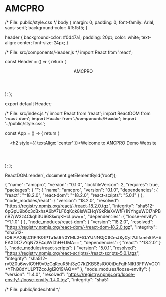 # AMCPRO
/* File: public/style.css */
body {
  margin: 0;
  padding: 0;
  font-family: Arial, sans-serif;
  background-color: #f5f5f5;
}

header {
  background-color: #0d47a1;
  padding: 20px;
  color: white;
  text-align: center;
  font-size: 24px;
}

/* File: src/components/Header.js */
import React from 'react';

const Header = () => {
  return (
    <header>
      AMCPRO
    </header>
  );
};

export default Header;

/* File: src/index.js */
import React from 'react';
import ReactDOM from 'react-dom';
import Header from './components/Header';
import '../public/style.css';

const App = () => {
  return (
    <div>
      <Header />
      <h2 style={{ textAlign: 'center' }}>Welcome to AMCPRO Demo Website</h2>
    </div>
  );
};

ReactDOM.render(<App />, document.getElementById('root'));

{
  "name": "amcpro",
  "version": "0.1.0",
  "lockfileVersion": 2,
  "requires": true,
  "packages": {
    "": {
      "name": "amcpro",
      "version": "0.1.0",
      "dependencies": {
        "react": "^18.2.0",
        "react-dom": "^18.2.0",
        "react-scripts": "5.0.1"
      }
    },
    "node_modules/react": {
      "version": "18.2.0",
      "resolved": "https://registry.npmjs.org/react/-/react-18.2.0.tgz",
      "integrity": "sha512-6pGpU9b6c3cBxhsA6bV7LF6qKqk8IsWEHqY9kRleXvWfF/1NYhguWCI7hPBnB7/W3z4Ckqh3U66SkorqKHcLpw==",
      "dependencies": {
        "loose-envify": "^1.1.0"
      }
    },
    "node_modules/react-dom": {
      "version": "18.2.0",
      "resolved": "https://registry.npmjs.org/react-dom/-/react-dom-18.2.0.tgz",
      "integrity": "sha512-tO6lAAX8jtCRFfK0fPTuTst6f/0YML2+SLYUNNQjC9GmJSyGyI7UIfzmh8lA+5EAXDC7vYqN73E4qWrDhH+UMA==",
      "dependencies": {
        "react": "^18.2.0"
      }
    },
    "node_modules/react-scripts": {
      "version": "5.0.1",
      "resolved": "https://registry.npmjs.org/react-scripts/-/react-scripts-5.0.1.tgz",
      "integrity": "sha512-rv9Z0u6wvlG9H9v9zGqReuR5ht3zG7kZKBS8slO0OiDqFqIhNlKf3FPWvGO1+YFhQ8dYULPTZcoJgI2KfI9/AQ=="
    },
    "node_modules/loose-envify": {
      "version": "1.4.0",
      "resolved": "https://registry.npmjs.org/loose-envify/-/loose-envify-1.4.0.tgz",
      "integrity": "sha51

/* File: public/index.html */
<!DOCTYPE html>
<html lang="en">
<head>
  <meta charset="UTF-8">
  <meta name="viewport" content="width=device-width, initial-scale=1.0">
  <title>AMCPRO</title>
</head>
<body>
  <div id="root"></div>
</body>
</html>
